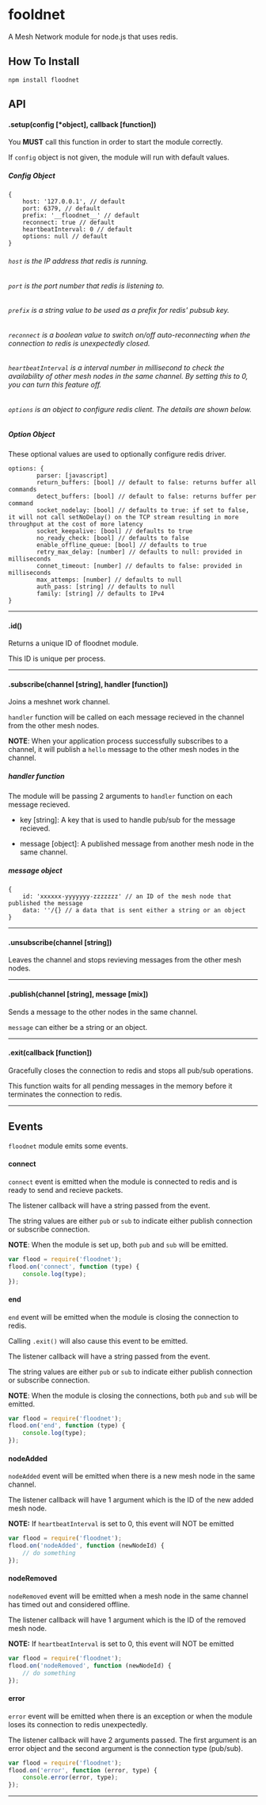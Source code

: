 # fooldnet

A Mesh Network module for node.js that uses redis.

## How To Install

```
npm install floodnet
```

## API

#### .setup(config [*object], callback [function])

You **MUST** call this function in order to start the module correctly.

If `config` object is not given, the module will run with default values.

##### Config Object

```
{
	host: '127.0.0.1', // default
	port: 6379, // default
	prefix: '__floodnet__' // default
	reconnect: true // default
	heartbeatInterval: 0 // default
	options: null // default
}
```

###### `host` is the IP address that redis is running.

###### `port` is the port number that redis is listening to.

###### `prefix` is a string value to be used as a prefix for redis' pubsub key.

###### `reconnect` is a boolean value to switch on/off auto-reconnecting when the connection to redis is unexpectedly closed.

###### `heartbeatInterval` is a interval number in millisecond to check the availability of other mesh nodes in the same channel. By setting this to 0, you can turn this feature off.

###### `options` is an object to configure redis client. The details are shown below.

##### Option Object

These optional values are used to optionally configure redis driver.

```
options: {
        parser: [javascript]
        return_buffers: [bool] // default to false: returns buffer all commands
        detect_buffers: [bool] // default to false: returns buffer per command
        socket_nodelay: [bool] // defaults to true: if set to false, it will not call setNoDelay() on the TCP stream resulting in more throughput at the cost of more latency
        socket_keepalive: [bool] // defaults to true
        no_ready_check: [bool] // defaults to false
        enable_offline_queue: [bool] // defaults to true
        retry_max_delay: [number] // defaults to null: provided in milliseconds
        connet_timeout: [number] // defaults to false: provided in milliseconds
        max_attemps: [number] // defaults to null
        auth_pass: [string] // defaults to null
        family: [string] // defaults to IPv4
}
```

***

#### .id()

Returns a unique ID of floodnet module. 

This ID is unique per process.

***

#### .subscribe(channel [string], handler [function])

Joins a meshnet work channel.

`handler` function will be called on each message recieved in the channel from the other mesh nodes.

**NOTE**: When your application process successfully subscribes to a channel, it will publish a `hello` message to the other mesh nodes in the channel.

##### handler function

The module will be passing 2 arguments to `handler` function on each message recieved.

- key [string]: A key that is used to handle pub/sub for the message recieved.

- message [object]: A published message from another mesh node in the same channel.

##### message object

```
{
	id: 'xxxxxx-yyyyyyy-zzzzzzz' // an ID of the mesh node that published the message
	data: ''/{} // a data that is sent either a string or an object
}
```

***

#### .unsubscribe(channel [string])

Leaves the channel and stops revieving messages from the other mesh nodes.

***

#### .publish(channel [string], message [mix])

Sends a message to the other nodes in the same channel.

`message` can either be a string or an object.

***

#### .exit(callback [function])

Gracefully closes the connection to redis and stops all pub/sub operations.

This function waits for all pending messages in the memory before it terminates the connection to redis.

***

## Events

`floodnet` module emits some events.

#### connect

`connect` event is emitted when the module is connected to redis and is ready to send and recieve packets.

The listener callback will have a string passed from the event.  

The string values are either `pub` or `sub` to indicate either publish connection or subscribe connection.

**NOTE**: When the module is set up, both `pub` and `sub` will be emitted.

```javascript
var flood = require('floodnet');
flood.on('connect', function (type) {
	console.log(type);
});
```

#### end

`end` event will be emitted when the module is closing the connection to redis. 

Calling `.exit()` will also cause this event to be emitted.

The listener callback will have a string passed from the event.  

The string values are either `pub` or `sub` to indicate either publish connection or subscribe connection.

**NOTE**: When the module is closing the connections, both `pub` and `sub` will be emitted.

```javascript
var flood = require('floodnet');
flood.on('end', function (type) {
	console.log(type);
});
```

#### nodeAdded

`nodeAdded` event will be emitted when there is a new mesh node in the same channel.

The listener callback will have 1 argument which is the ID of the new added mesh node.

**NOTE:** If `heartbeatInterval` is set to 0, this event will NOT be emitted

```javascript
var flood = require('floodnet');
flood.on('nodeAdded', function (newNodeId) {
	// do something
});
```

#### nodeRemoved

`nodeRemoved` event will be emitted when a mesh node in the same channel has timed out and considered offline.

The listener callback will have 1 argument which is the ID of the removed mesh node.

**NOTE:** If `heartbeatInterval` is set to 0, this event will NOT be emitted

```javascript
var flood = require('floodnet');
flood.on('nodeRemoved', function (newNodeId) {
	// do something
});
```

#### error

`error` event will be emitted when there is an exception or when the module loses its connection to redis unexpectedly.

The listener callback will have 2 arguments passed. The first argument is an error object and the second argument is the connection type (pub/sub). 

```javascript
var flood = require('floodnet');
flood.on('error', function (error, type) {
	console.error(error, type);
});
```

***
